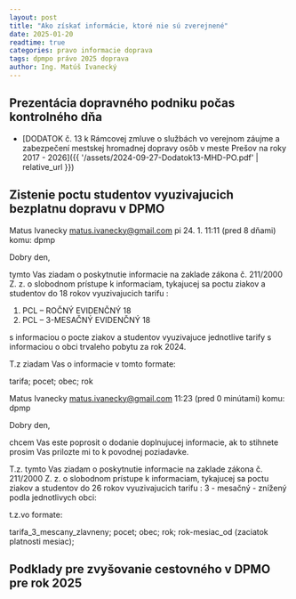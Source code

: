 ```yaml
---
layout: post
title: "Ako získať informácie, ktoré nie sú zverejnené"
date: 2025-01-20
readtime: true
categories: pravo informacie doprava
tags: dpmpo právo 2025 doprava
author: Ing. Matúš Ivanecký
---
```


## Prezentácia dopravného podniku počas kontrolného dňa

- [DODATOK č. 13 k Rámcovej zmluve o službách vo verejnom záujme a zabezpečení mestskej hromadnej dopravy osôb v meste Prešov na roky 2017 - 2026]({{ '/assets/2024-09-27-Dodatok13-MHD-PO.pdf' | relative_url }})





## Zistenie poctu studentov vyuzivajucich bezplatnu dopravu v DPMO


Matus Ivanecky <matus.ivanecky@gmail.com>
pi 24. 1. 11:11 (pred 8 dňami)
komu: dpmp

Dobry den, 

tymto Vas ziadam o poskytnutie informacie na zaklade zákona č. 211/2000 Z. z. o slobodnom prístupe k informaciam, tykajucej sa poctu ziakov a studentov do 18 rokov vyuzivajucich tarifu  :

1. PCL – ROČNÝ EVIDENČNÝ 18  
2.  PCL – 3-MESAČNÝ EVIDENČNÝ 18

s informaciou o pocte ziakov a studentov vyuzivajuce jednotlive tarify s informaciou o obci trvaleho pobytu za rok 2024.

T.z ziadam Vas o informacie v tomto formate:

tarifa; pocet; obec; rok


Matus Ivanecky <matus.ivanecky@gmail.com>
11:23 (pred 0 minútami)
komu: dpmp

Dobry den, 

chcem Vas este poprosit o dodanie doplnujucej informacie, ak to stihnete prosim Vas prilozte mi to k povodnej poziadavke. 

T.z. tymto Vas ziadam o poskytnutie informacie na zaklade zákona č. 211/2000 Z. z. o slobodnom prístupe k informaciam, tykajucej sa poctu ziakov a studentov do 26 rokov vyuzivajucich tarifu  : 3 - mesačný - znížený  podla jednotlivych obci:

t.z.vo formate:

tarifa_3_mescany_zlavneny; pocet; obec; rok;  rok-mesiac_od (zaciatok platnosti mesiac);




## Podklady pre zvyšovanie cestovného v DPMO pre rok 2025


